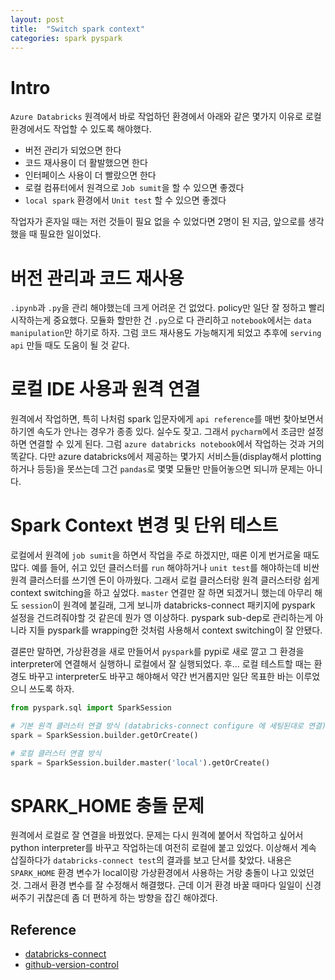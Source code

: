 ```yaml
---
layout: post
title:  "Switch spark context"
categories: spark pyspark
---
```


# Intro
`Azure Databricks` 원격에서 바로 작업하던 환경에서 아래와 같은 몇가지 이유로 로컬 환경에서도 작업할 수 있도록 해야했다.

- 버전 관리가 되었으면 한다
- 코드 재사용이 더 활발했으면 한다
- 인터페이스 사용이 더 빨랐으면 한다
- 로컬 컴퓨터에서 원격으로 `Job sumit`을 할 수 있으면 좋겠다
- `local spark` 환경에서 `Unit test` 할 수 있으면 좋겠다

작업자가 혼자일 때는 저런 것들이 필요 없을 수 있었다면 2명이 된 지금, 앞으로를 생각했을 때 필요한 일이었다.

# 버전 관리과 코드 재사용
`.ipynb`과 `.py`을 관리 해야했는데 크게 어려운 건 없었다. policy만 일단 잘 정하고 빨리 시작하는게 중요했다. 모듈화 할만한 건 `.py`으로 다 관리하고 `notebook`에서는 `data manipulation`만 하기로 하자. 그럼 코드 재사용도 가능해지게 되었고 추후에 `serving api` 만들 때도 도움이 될 것 같다.

# 로컬 IDE 사용과 원격 연결
원격에서 작업하면, 특히 나처럼 spark 입문자에게 `api reference`를 매번 찾아보면서 하기엔 속도가 안나는 경우가 종종 있다. 실수도 잦고. 그래서 `pycharm`에서 조금만 설정하면 연결할 수 있게 된다. 그럼 `azure databricks notebook`에서 작업하는 것과 거의 똑같다. 다만 azure databricks에서 제공하는 몇가지 서비스들(display해서 plotting하거나 등등)을 못쓰는데 그건 `pandas`로 몇몇 모듈만 만들어놓으면 되니까 문제는 아니다.

# Spark Context 변경 및 단위 테스트
로컬에서 원격에 `job sumit`을 하면서 작업을 주로 하겠지만, 때론 이게 번거로울 때도 많다. 예를 들어, 쉬고 있던 클러스터를 `run` 해야하거나 `unit test`를 해야하는데 비싼 원격 클러스터를 쓰기엔 돈이 아까웠다. 그래서 로컬 클러스터랑 원격 클러스터랑 쉽게 context switching을 하고 싶었다. `master` 연결만 잘 하면 되겠거니 했는데 아무리 해도 `session`이 원격에 붙길래, 그게 보니까 databricks-connect 패키지에 pyspark 설정을 건드려줘야할 것 같은데 뭔가 영 이상하다. pyspark sub-dep로 관리하는게 아니라 지들 pyspark를 wrapping한 것처럼 사용해서 context switching이 잘 안됐다.

결론만 말하면, 가상환경을 새로 만들어서 `pyspark`를 pypi로 새로 깔고 그 환경을 interpreter에 연결해서 실행하니 로컬에서 잘 실행되었다. 후... 로컬 테스트할 때는 환경도 바꾸고 interpreter도 바꾸고 해야해서 약간 번거롭지만 일단 목표한 바는 이루었으니 쓰도록 하자.

```python
from pyspark.sql import SparkSession

# 기본 원격 클러스터 연결 방식 (databricks-connect configure 에 세팅된대로 연결)
spark = SparkSession.builder.getOrCreate()

# 로컬 클러스터 연결 방식
spark = SparkSession.builder.master('local').getOrCreate()
```

# SPARK_HOME 충돌 문제
원격에서 로컬로 잘 연결을 바꿨었다. 문제는 다시 원격에 붙어서 작업하고 싶어서 python interpreter를 바꾸고 작업하는데 여전히 로컬에 붙고 있었다. 이상해서 계속 삽질하다가 `databricks-connect test`의 결과를 보고 단서를 찾았다. 내용은 `SPARK_HOME` 환경 변수가 local이랑 가상환경에서 사용하는 거랑 충돌이 나고 있었던 것. 그래서 환경 변수를 잘 수정해서 해결했다. 근데 이거 환경 바꿀 때마다 일일이 신경써주기 귀찮은데 좀 더 편하게 하는 방향을 잡긴 해야겠다.
## Reference

- [databricks-connect][databricks-connect]
- [github-version-control][github-version-control]

[databricks-connect]: https://docs.microsoft.com/en-us/azure/databricks/dev-tools/databricks-connect
[github-version-control]: https://docs.microsoft.com/en-us/azure/databricks/notebooks/github-version-control
